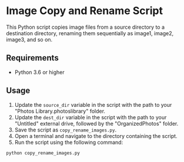 # Image Copy and Rename Script

This Python script copies image files from a source directory to a destination directory, renaming them sequentially as image1, image2, image3, and so on.

## Requirements

- Python 3.6 or higher

## Usage

1. Update the `source_dir` variable in the script with the path to your "Photos Library.photoslibrary" folder.
2. Update the `dest_dir` variable in the script with the path to your "Untitled" external drive, followed by the "OrganizedPhotos" folder.
3. Save the script as `copy_rename_images.py`.
4. Open a terminal and navigate to the directory containing the script.
5. Run the script using the following command:

```bash
python copy_rename_images.py
```
